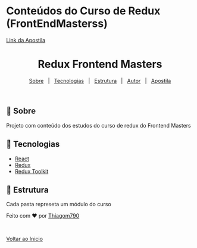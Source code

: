 # Conteúdos do Curso de Redux (FrontEndMasterss)

[Link da Apostila](https://stevekinney.github.io/redux-fundamentals/)

<h1 align="center">Redux Frontend Masters</h1>

<p align="center">
  <a href="#dart">Sobre</a> &#xa0; | &#xa0; 
  <a href="#rocket">Tecnologias</a> &#xa0; | &#xa0;
  <a href="#file_folder">Estrutura</a> &#xa0; | &#xa0;
  <a href="https://github.com/Thiagom790" target="_blank">Autor</a> &#xa0; | &#xa0;
  <a href="https://stevekinney.github.io/redux-fundamentals/" target="_blank">Apostila</a>
</p>

<br>

## :dart: Sobre

Projeto com conteúdo dos estudos do curso de redux do Frontend Masters

## :rocket: Tecnologias

- [React](https://pt-br.reactjs.org/)
- [Redux](https://redux.js.org/)
- [Redux Toolkit](https://redux-toolkit.js.org/)

## :file_folder: Estrutura

Cada pasta represeta um módulo do curso

Feito com :heart: por <a href="https://github.com/Thiagom790" target="_blank">Thiagom790</a>

&#xa0;

<a href="#top">Voltar ao Inicio</a>
